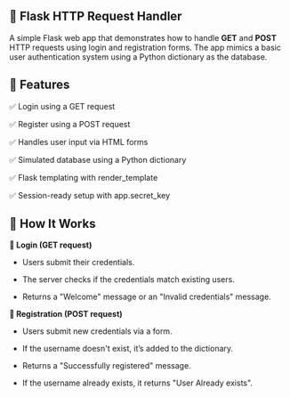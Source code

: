 ## 📡 Flask HTTP Request Handler

A simple Flask web app that demonstrates how to handle **GET** and **POST** HTTP requests using login and registration forms. The app mimics a basic user authentication system using a Python dictionary as the database.

## 🚀 Features
✅ Login using a GET request

✅ Register using a POST request

✅ Handles user input via HTML forms

✅ Simulated database using a Python dictionary

✅ Flask templating with render_template

✅ Session-ready setup with app.secret_key

## 🧠 How It Works

**🔐 Login (GET request)**

- Users submit their credentials.

- The server checks if the credentials match existing users.

- Returns a "Welcome" message or an "Invalid credentials" message.

**📝 Registration (POST request)**
- Users submit new credentials via a form.

- If the username doesn't exist, it’s added to the dictionary.

- Returns a "Successfully registered" message.

- If the username already exists, it returns "User Already exists".
